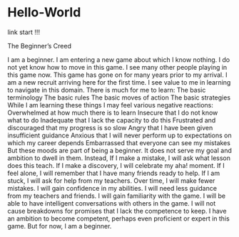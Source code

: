 # Hello-World
link start !!!

The Beginner’s Creed

I am a beginner.
I am entering a new game about which I know nothing.
I do not yet know how to move in this game.
I see many other people playing in this game now.
This game has gone on for many years prior to my arrival.
I am a new recruit arriving here for the first time.
I see value to me in learning to navigate in this domain.
There is much for me to learn:
The basic terminology
The basic rules
The basic moves of action
The basic strategies
While I am learning these things I may feel various negative reactions:
Overwhelmed at how much there is to learn
Insecure that I do not know what to do
Inadequate that I lack the capacity to do this
Frustrated and discouraged that my progress is so slow
Angry that I have been given insufficient guidance
Anxious  that  I  will  never  perform  up  to  expectations  on  which  my  career
depends
Embarrassed that everyone can see my mistakes
But these moods are part of being a beginner.  It does not serve my goal
and ambition to dwell in them.  Instead,
If I make a mistake, I will ask what lesson does this teach.
If I make a discovery, I will celebrate my aha!  moment.
If I feel alone, I will remember that I have many friends ready to help.
If I am stuck, I will ask for help from my teachers.
Over time, I will make fewer mistakes.
I will gain confidence in my abilities.
I will need less guidance from my teachers and friends.
I will gain familiarity with the game.
I will be able to have intelligent conversations with others in the game.
I  will  not  cause  breakdowns  for  promises  that  I  lack  the  competence  to
keep.
I have an ambition to become competent, perhaps even proficient or expert
in this game.  But for now,
I am a beginner.

